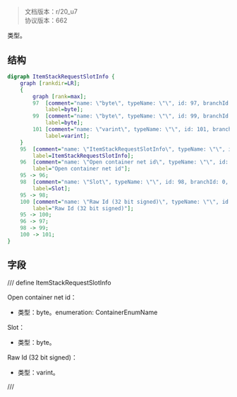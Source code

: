 # <!-- md:samp ItemStackRequestSlotInfo -->

> 文档版本：r/20_u7<br/>协议版本：662

<!-- md:samp ItemStackRequestSlotInfo -->类型。

## 结构

```dot
digraph ItemStackRequestSlotInfo {
	graph [rankdir=LR];
	{
		graph [rank=max];
		97	[comment="name: \"byte\", typeName: \"\", id: 97, branchId: 0, recurseId: -1, attributes: 512, notes: \"\"",
			label=byte];
		99	[comment="name: \"byte\", typeName: \"\", id: 99, branchId: 0, recurseId: -1, attributes: 512, notes: \"\"",
			label=byte];
		101	[comment="name: \"varint\", typeName: \"\", id: 101, branchId: 0, recurseId: -1, attributes: 512, notes: \"\"",
			label=varint];
	}
	95	[comment="name: \"ItemStackRequestSlotInfo\", typeName: \"\", id: 95, branchId: 0, recurseId: -1, attributes: 0, notes: \"\"",
		label=ItemStackRequestSlotInfo];
	96	[comment="name: \"Open container net id\", typeName: \"\", id: 96, branchId: 0, recurseId: -1, attributes: 0, notes: \"enumeration: ContainerEnumName\"",
		label="Open container net id"];
	95 -> 96;
	98	[comment="name: \"Slot\", typeName: \"\", id: 98, branchId: 0, recurseId: -1, attributes: 0, notes: \"\"",
		label=Slot];
	95 -> 98;
	100	[comment="name: \"Raw Id (32 bit signed)\", typeName: \"\", id: 100, branchId: 0, recurseId: -1, attributes: 0, notes: \"\"",
		label="Raw Id (32 bit signed)"];
	95 -> 100;
	96 -> 97;
	98 -> 99;
	100 -> 101;
}

```

## 字段

/// define
ItemStackRequestSlotInfo

Open container net id：<!-- md:samp byte -->

- 类型：byte。enumeration: ContainerEnumName

Slot：<!-- md:samp byte -->

- 类型：byte。

Raw Id (32 bit signed)：<!-- md:samp varint -->

- 类型：varint。


///
